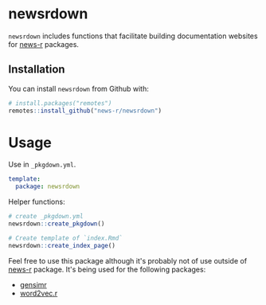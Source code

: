 # newsrdown

<!-- badges: start -->
<!-- badges: end -->

`newsrdown` includes functions that facilitate building documentation websites for [news-r](https://news-r.org) packages.

## Installation

You can install `newsrdown` from Github with:

``` r
# install.packages("remotes")
remotes::install_github("news-r/newsrdown")
```

# Usage

Use in `_pkgdown.yml`.

```yaml
template:
  package: newsrdown
```

Helper functions:

```r
# create _pkgdown.yml
newsrdown::create_pkgdown()

# Create template of `index.Rmd`
newsrdown::create_index_page()
```

Feel free to use this package although it's probably not of use outside of [news-r](https://news-r.org) package. It's being used for the following packages:

- [gensimr](https://gensimr.news-r.org)
- [word2vec.r](https://word2vec.news-r.org)
